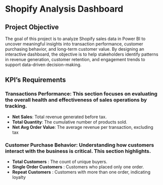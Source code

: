 # Shopify Analysis Dashboard
## Project Objective
The goal of this project is to analyze Shopify sales data in Power BI to uncover meaningful insights into transaction performance, customer purchasing behavior, and long-term customer value. By designing an interactive dashboard, the objective is to help stakeholders identify patterns in revenue generation, customer retention, and engagement trends to support data-driven decision-making.

## KPI’s Requirements
### Transactions Performance: This section focuses on evaluating the overall health and effectiveness of sales operations by tracking.
- **Net Sales**: Total revenue generated before tax.
- **Total Quantity**: The cumulative number of products sold.
- **Net Avg Order Value**: The average revenue per transaction, excluding tax

### Customer Purchase Behavior: Understanding how customers interact with the business is critical. This section highlights.
- **Total Customers** : The count of unique buyers.
- **Single Order Customers** : Customers who placed only one order.
- **Repeat Customers** : Customers with more than one order, indicating loyalty

